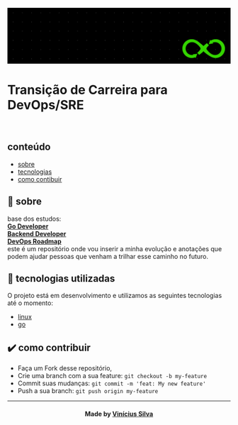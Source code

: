<p align="center">
  <img src=".src/devops.png" alt="banner" />
</p>

<p align="center">
  <h1><b>Transição de Carreira para DevOps/SRE</b></h1>
</p>

<br />

## conteúdo

- [sobre](#sobre)
- [tecnologias](#tecnologias)
- [como contibuir](#como-contribuir)

<a id="sobre"></a>

## :bookmark: sobre

base dos estudos: <br/>
<strong><a href="https://roadmap.sh/golang">Go Developer</a></strong> <br/>
<strong><a href="https://roadmap.sh/backend">Backend Developer</a></strong> <br/>
<strong><a href="https://roadmap.sh/devops">DevOps Roadmap</a></strong> <br/> 
este é um repositório onde vou inserir a minha evolução e anotações que podem ajudar pessoas que venham a trilhar esse caminho no futuro.


<a id="tecnologias-utilizadas"></a>

## :memo: tecnologias utilizadas

O projeto está em desenvolvimento e utilizamos as seguintes tecnologias até o momento:

- [linux](https://www.linux.org/)
- [go](https://go.dev/)


<a id="como-contribuir"></a>

## :heavy_check_mark: como contribuir

- Faça um Fork desse repositório,
- Crie uma branch com a sua feature: `git checkout -b my-feature`
- Commit suas mudanças: `git commit -m 'feat: My new feature'`
- Push a sua branch: `git push origin my-feature`

---

<h4 align=center>Made by <a href="https://linktr.ee/bl4cktux89">Vinícius Silva</a></h4>

